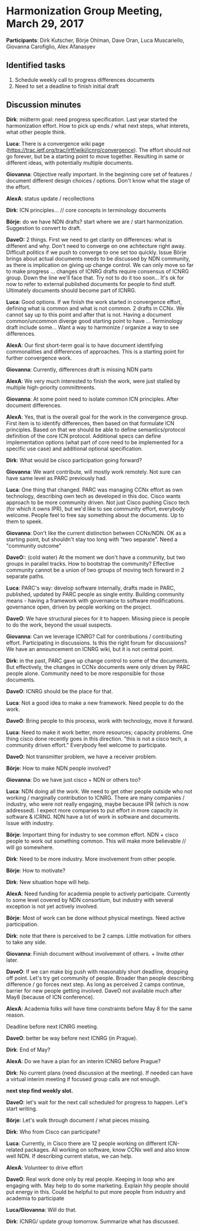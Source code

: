 Harmonization Group Meeting, March 29, 2017
===========================================

**Participants**:  Dirk Kutscher, Börje Ohlman, Dave Oran, Luca Muscariello, Giovanna Carofiglio, Alex Afanasyev

## Identified tasks

1. Schedule weekly call to progress differences documents
2. Need to set a deadline to finish initial draft

## Discussion minutes

**Dirk**: midterm goal: need progress specification.  Last year started the harmonization effort.  How to pick up ends / what next steps, what interets, what other people think.

**Luca**: There is a convergence wiki page (https://trac.ietf.org/trac/irtf/wiki/icnrg/convergence). The effort should not go forever, but be a starting point to move together.  Resulting in same or different ideas, with potentially multiple documents.

**Giovanna**: Objective really important.  In the beginning core set of features / document different design choices / options.  Don't know what the stage of the effort.

**AlexA**: status update / recollections

**Dirk**: ICN principles...  // core concepts in terminology documents

**Börje**: do we have NDN drafts? start where we are / start harmonization.  Suggestion to convert to draft.

**DaveO:**  2 things. First we need to get clarity on differences: what is different and why.  Don't need to converge on one achitecture right away.  Difficult politics if we push to converge to one set too quickly.  Issue Börje brings about actual documents needs to be discussed by NDN community, as there is implication on giving up change control.   We can only move so far to make progress ... changes of ICNRG drafts require consensus of ICNRG group.  Down the line we'll face that.  Try not to do it too soon... It's ok for now to refer to external published documents for people to find stuff.  Ultimately documents should become part of ICNRG.

**Luca**: Good options. If we finish the work started in convergence effort, defining what is common and what is not common.  2 drafts in CCNx.  We cannot say up to this point and after that is not.  Having a document common/uncommon diverge good starting point to have ...  Terminology draft include some... Want a way to harmonize / organize a way to see differences.

**AlexA**: Our first short-term goal is to have document identifying commonalities and differences of approaches.  This is a starting point for further convergence work.

**Giovanna**: Currently, differences draft is missing NDN parts

**AlexA**: We very much interested to finish the work, were just stalled by multiple high-priority committments.

**Giovanna**: At some point need to isolate common ICN principles.  After document differences.

**AlexA**: Yes, that is the overall goal for the work in the convergence group.  First item is to identify differences, then based on that formulate ICN principles.  Based on that we should be able to define semantics/protocol definition of the core ICN protocol.  Additional specs can define implementation options (what part of core need to be implemented for a specific use case) and additional optional specification.

**Dirk**: What would be cisco participation going forward?

**Giovanna**: We want contribute, will mostly work remotely.  Not sure can have same level as PARC previously had.

**Luca**: One thing that changed. PARC was managing CCNx effort as own technology, describing own tech as developed in this doc.  Cisco wants approach to be more community driven.  Not just Cisco pushing Cisco tech (for which it owns IPR), but we'd like to see community effort, everybody welcome.  People feel to free say something about the documents. Up to them to speek.

**Giovanna**: Don't like the current distinction between CCNx/NDN.  OK as a starting point, but shouldn't stay too long with "two separate". Need a "community outcome"

**DaveO:**: (cold water)  At the moment we don't have a community, but two groups in parallel tracks.  How to bootstrap the community?  Effective community cannot be a union of two groups of moving tech forward in 2 separate paths.

**Luca**: PARC's way: develop software internally, drafts made in PARC, published, updated by PARC people as single entity.  Building community means - having a framework with governance to software modifications.  governance open, driven by people working on the project.

**DaveO**: We have structural pieces for it to happen.  Missing piece is people to do the work, beyond the usual suspects.

**Giovanna**: Can we leverage ICNRG? Call for contributions / contributing effort.  Participating in discussions.  Is this the right forum for discussions?  We have an announcement on ICNRG wiki, but it is not central point.

**Dirk**: in the past, PARC gave up change control to some of the documents.  But effectively, the changes in CCNx documents were only driven by PARC people alone. Community need to be more responsible for those documents.

**DaveO**: ICNRG should be the place for that.

**Luca**: Not a good idea to make a new framework.  Need people to do the work.

**DaveO**: Bring people to this process, work with technology, move it forward.

**Luca**: Need to make it work better, more resources; capacity problems. One thing cisco done recently goes in this direction.  "this is not a cisco tech, a community driven effort."  Everybody feel welcome to participate.

**DaveO**: Not transmitter problem, we have a receiver problem.

**Börje**: How to make NDN people involved?

**Giovanna**: Do we have just cisco + NDN or others too?

**Luca**: NDN doing all the work.  We need to get other people outside who not working / marginally contribution to ICNRG.   There are many companies / industry, who were not really engaging, maybe because IPR (which is now addressed).  I expect more companies to put effort in more capacity in software & ICRNG.  NDN have a lot of work in software and documents.  Issue with industry.

**Börje**: Important thing for industry to see common effort.  NDN + cisco people to work out something common.  This will make more believable // will go somewhere.

**Dirk**:  Need to be more industry. More involvement from other people.

**Börje**: How to motivate?

**Dirk**: New situation hope will help.

**AlexA**: Need funding for academia people to actively participate.  Currently to some level covered by NDN consortium, but industry with several exception is not yet actively involved.

**Börje**: Most of work can be done without physical meetings.  Need active participation.

**Dirk**: note that there is perceived to be 2 camps. Little motivation for others to take any side.

**Giovanna**: Finish document without involvement of others.  + Invite other later.

**DaveO**: If we can make big push with reasonably short deadline, dropping off point. Let's try get community of people.  Broader than people describing difference / go forces next step.  As long as perceived 2 camps continue, barrier for new people getting involved.   DaveO not available much after May8 (because of ICN conference).

**AlexA**: Academia folks will have time constraints before May 8 for the same reason.

Deadline before next ICNRG meeting.

**DaveO**: better be way before next ICNRG (in Prague).

**Dirk**: End of May?

**AlexA**: Do we have a plan for an interim ICNRG before Prague?

**Dirk**: No current plans (need discussion at the meeting).  If needed can have a virtual interim meeting if focused group calls are not enough.

**next step find weekly slot.**

**DaveO**: let's wait for the next call scheduled for progress to happen.  Let's start writing.

**Börje**: Let's walk through document / what pieces missing.

**Dirk**: Who from Cisco can participate? 

**Luca**:  Currently, in Cisco there are 12 people working on different ICN-related packages. All working on software, know CCNx well and also know well NDN.  If describing current status, we can help.

**AlexA**: Volunteer to drive effort 

**DaveO**: Real work done only by real people.  Keeping in loop who are engaging with. May help to do some marketing.  Explain hhy people should put energy in this. Could be helpful to put more people from industry and academia to participate

**Luca/Giovanna**: Will do that.

**Dirk**: ICNRG/ update group tomorrow.  Summarize what has discussed.
